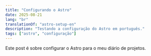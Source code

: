 ```yaml
---
title: "Configurando o Astro"
date: 2025-08-21
lang: "br"
translationOf: "astro-setup-en"
description: "Testando a configuração do Astro em português."
tags: ["astro", "configuração"]
---
```

Este post é sobre configurar o Astro para o meu diário de projetos.